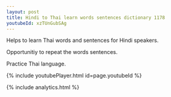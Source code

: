```yaml
---
layout: post
title: Hindi to Thai learn words sentences dictionary 1178 
youtubeId: xzTUnGubSAg
---
```

 
 
Helps to learn Thai words and sentences for Hindi speakers.

Opportunitiy to repeat the words sentences. 

Practice Thai language. 
 
{% include youtubePlayer.html id=page.youtubeId %}
 
 
{% include analytics.html %}